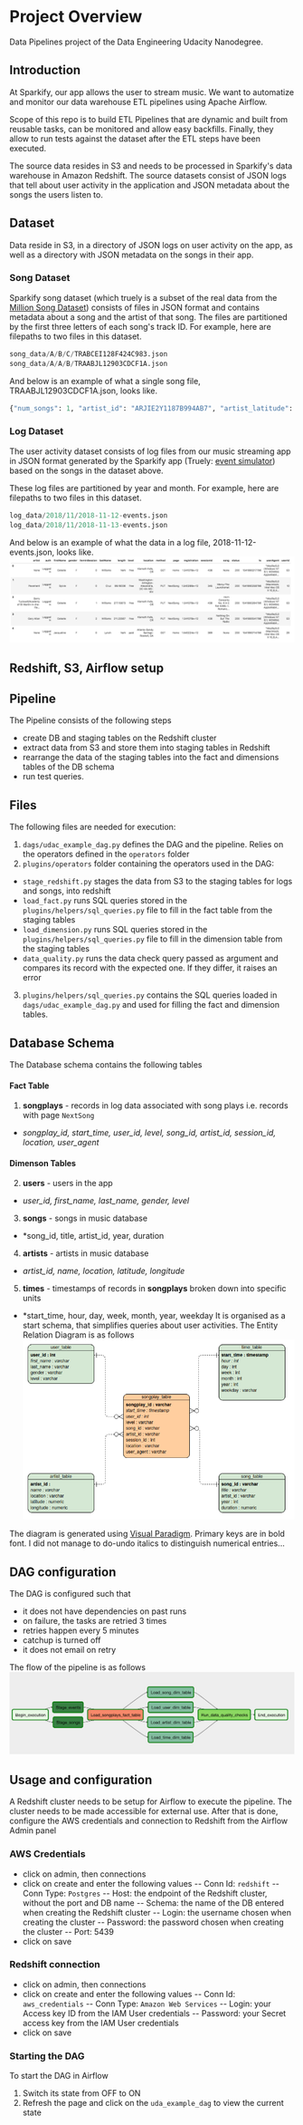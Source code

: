 # Project Overview

Data Pipelines project of the Data Engineering Udacity Nanodegree.

## Introduction

At Sparkify, our app allows the user to stream music. We want to automatize and monitor our data warehouse ETL pipelines using Apache Airflow.

Scope of this repo is to build ETL Pipelines that are dynamic and built from reusable tasks, can be monitored and allow easy backfills. Finally, they allow to run tests against the dataset after the ETL steps have been executed.

The source data resides in S3 and needs to be processed in Sparkify's data warehouse in Amazon Redshift. The source datasets consist of JSON logs that tell about user activity in the application and JSON metadata about the songs the users listen to.

## Dataset
Data reside in S3, in a directory of JSON logs on user activity on the app, as well as a directory with JSON metadata on the songs in their app. 

### Song Dataset
Sparkify song dataset (which truely is a subset of the real data from the [Million Song Dataset](http://millionsongdataset.com/)) consists of files in JSON format and contains metadata about a song and the artist of that song. The files are partitioned by the first three letters of each song's track ID. For example, here are filepaths to two files in this dataset.
```python
song_data/A/B/C/TRABCEI128F424C983.json
song_data/A/A/B/TRAABJL12903CDCF1A.json
```
And below is an example of what a single song file, TRAABJL12903CDCF1A.json, looks like.
```python
{"num_songs": 1, "artist_id": "ARJIE2Y1187B994AB7", "artist_latitude": null, "artist_longitude": null, "artist_location": "", "artist_name": "Line Renaud", "song_id": "SOUPIRU12A6D4FA1E1", "title": "Der Kleine Dompfaff", "duration": 152.92036, "year": 0}
```
### Log Dataset
The user activity dataset consists of log files from our music streaming app in JSON format generated by the Sparkify app (Truely: [event simulator](https://github.com/Interana/eventsim)) based on the songs in the dataset above. 

These log files are partitioned by year and month. For example, here are filepaths to two files in this dataset.
```python
log_data/2018/11/2018-11-12-events.json
log_data/2018/11/2018-11-13-events.json
```
And below is an example of what the data in a log file, 2018-11-12-events.json, looks like.
![alt text](./figures/log-data.png)

## Redshift, S3, Airflow setup

## Pipeline
The Pipeline consists of the following steps

- create DB and staging tables on the Redshift cluster
- extract data from S3 and store them into staging tables in Redshift 
- rearrange the data of the staging tables into the fact and dimensions tables of the DB schema
- run test queries.

## Files 
The following files are needed for execution:
1. ```dags/udac_example_dag.py``` defines the DAG and the pipeline. Relies on the operators defined in the ```operators``` folder
2. ```plugins/operators``` folder containing the operators used in the DAG:
-  ```stage_redshift.py``` stages the data from S3 to the staging tables for logs and songs, into redshift
- ```load_fact.py``` runs SQL queries stored in the ```plugins/helpers/sql_queries.py``` file to fill in the fact table from the staging tables
- ```load_dimension.py``` runs SQL queries stored in the ```plugins/helpers/sql_queries.py``` file to fill in the dimension table from the staging tables
- ```data_quality.py``` runs the data check query passed as argument and compares its record with the expected one. If they differ, it raises an error
3. ```plugins/helpers/sql_queries.py``` contains the SQL queries loaded in ```dags/udac_example_dag.py``` and used for filling the fact and dimension tables.


## Database Schema
The Database schema contains the following tables
#### Fact Table 
1. **songplays** - records in log data associated with song plays i.e. records with page ```NextSong```
* *songplay_id, start_time, user_id, level, song_id, artist_id, session_id, location, user_agent*
#### Dimenson Tables
2. **users** - users in the app 
* *user_id, first_name, last_name, gender, level*
3. **songs** - songs in music database
* *song_id, title, artist_id, year, duration
4. **artists** - artists in music database
* *artist_id, name, location, latitude, longitude*
5. **times** - timestamps of records in **songplays** broken down into specific units
* *start_time, hour, day, week, month, year, weekday
It is organised as a start schema, that simplifies queries about user activities. The Entity Relation Diagram is as follows
![alt text](./figures/sparkify_schema_2.png)

The diagram is generated using [Visual Paradigm](https://online.visual-paradigm.com/diagrams/features/erd-tool/). Primary keys are in bold font. I did not manage to do-undo italics to distinguish numerical entries...

## DAG configuration
The DAG is configured such that
- it does not have dependencies on past runs
- on failure, the tasks are retried 3 times
- retries happen every 5 minutes
- catchup is turned off
- it does not email on retry

The flow of the pipeline is as follows
![alt text](./figures/dag.png)

## Usage and configuration

A Redshift cluster needs to be setup for Airflow to execute the pipeline. The cluster needs to be made accessible for external use. After that is done, configure the AWS credentials and connection to Redshift from the Airflow Admin panel
### AWS Credentials
- click on admin, then connections
- click on create and enter the following values
-- Conn Id: ```redshift```
-- Conn Type: ```Postgres```
-- Host: the endpoint of the Redshift cluster, without the port and DB name
-- Schema: the name of the DB entered when creating the Redshift cluster 
-- Login: the username chosen when creating the cluster
-- Password: the password chosen when creating the cluster
-- Port: 5439
- click on save

### Redshift connection
- click on admin, then connections
- click on create and enter the following values
-- Conn Id: ```aws_credentials```
-- Conn Type: ```Amazon Web Services```
-- Login: your Access key ID from the IAM User credentials
-- Password: your Secret access key from the IAM User credentials
- click on save

### Starting the DAG
To start the DAG in Airflow
1. Switch its state from OFF to ON
2. Refresh the page and click on the ```uda_example_dag``` to view the current state
